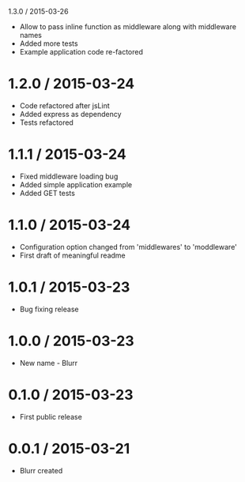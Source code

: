 1.3.0 / 2015-03-26
  * Allow to pass inline function as middleware along with middleware names
  * Added more tests
  * Example application code re-factored

1.2.0 / 2015-03-24
==================
  * Code refactored after jsLint
  * Added express as dependency
  * Tests refactored

1.1.1 / 2015-03-24
==================
  * Fixed middleware loading bug
  * Added simple application example
  * Added GET tests  

1.1.0 / 2015-03-24
==================
  * Configuration option changed from 'middlewares' to 'moddleware'
  * First draft of meaningful readme

1.0.1 / 2015-03-23
==================
  * Bug fixing release

1.0.0 / 2015-03-23
==================
  * New name - Blurr

0.1.0 / 2015-03-23
==================
  * First public release

0.0.1 / 2015-03-21
==================
  * Blurr created
